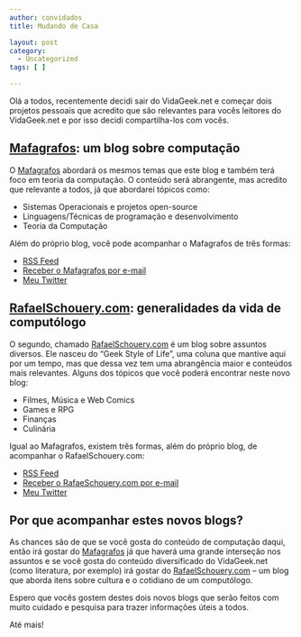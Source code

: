 ```yaml
---
author: convidados
title: Mudando de Casa

layout: post
category:
  - Uncategorized
tags: [ ]

---
```

Olá a todos, recentemente decidi sair do VidaGeek.net e começar dois projetos pessoais que acredito que são relevantes para vocês leitores do VidaGeek.net e por isso decidi compartilha-los com vocês.

## [Mafagrafos][1]: um blog sobre computação

O [Mafagrafos][1] abordará os mesmos temas que este blog e também terá foco em teoria da computação. O conteúdo será abrangente, mas acredito que relevante a todos, já que abordarei tópicos como:

*   Sistemas Operacionais e projetos open-source
*   Linguagens/Técnicas de programação e desenvolvimento
*   Teoria da Computação

Além do próprio blog, você pode acompanhar o Mafagrafos de três formas:

*   [RSS Feed][2]
*   [Receber o Mafagrafos por e-mail][3]
*   [Meu Twitter][4]

## [RafaelSchouery.com][5]: generalidades da vida de computólogo

O segundo, chamado [RafaelSchouery.com][5] é um blog sobre assuntos diversos. Ele nasceu do “Geek Style of Life”, uma coluna que mantive aqui por um tempo, mas que dessa vez tem uma abrangência maior e conteúdos mais relevantes. Alguns dos tópicos que você poderá encontrar neste novo blog:

*   Filmes, Música e Web Comics
*   Games e RPG
*   Finanças
*   Culinária

Igual ao Mafagrafos, existem três formas, além do próprio blog, de acompanhar o RafaelSchouery.com:

*   [RSS Feed][6]
*   [Receber o RafaeSchouery.com por e-mail][7]
*   [Meu Twitter][4]

## Por que acompanhar estes novos blogs?

As chances são de que se você gosta do conteúdo de computação daqui, então irá gostar do [Mafagrafos][1] já que haverá uma grande interseção nos assuntos e se você gosta do conteúdo diversificado do VidaGeek.net (como literatura, por exemplo) irá gostar do [RafaelSchouery.com][5] – um blog que aborda itens sobre cultura e o cotidiano de um computólogo.

Espero que vocês gostem destes dois novos blogs que serão feitos com muito cuidado e pesquisa para trazer informações úteis a todos.

Até mais! 














 [1]: http://mafagrafos.com "Mafagrafos"
 [2]: http://feeds.feedburner.com/mafagrafos
 [3]: http://feedburner.google.com/fb/a/mailverify?uri=Mafagrafos&loc=pt_BR
 [4]: http://twitter.com/schouery
 [5]: http://rafaelschouery.com "RafaelSchouery.com"
 [6]: http://feeds.feedburner.com/rafaelschouery
 [7]: http://feedburner.google.com/fb/a/mailverify?uri=rafaelschouery&loc=pt_BR





